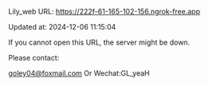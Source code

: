 Lily_web URL: https://222f-61-165-102-156.ngrok-free.app

Updated at: 2024-12-06 11:15:04

If you cannot open this URL, the server might be down.

Please contact: 

goley04@foxmail.com Or Wechat:GL_yeaH